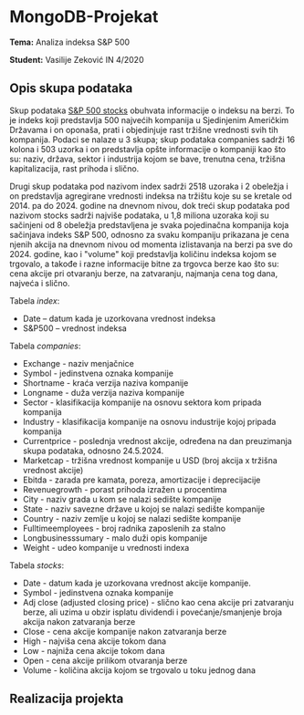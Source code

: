 # MongoDB-Projekat

**Tema:** Analiza indeksa S&P 500

**Student:** Vasilije Zeković IN 4/2020

## Opis skupa podataka
Skup podataka [S&P 500 stocks](https://www.kaggle.com/datasets/andrewmvd/sp-500-stocks) obuhvata informacije o indeksu na berzi. To je indeks koji predstavlja 500 najvećih kompanija u Sjedinjenim Američkim Državama i on oponaša, prati i objedinjuje rast tržišne vrednosti svih tih kompanija. Podaci se nalaze u 3 skupa; skup podataka companies sadrži 16 kolona i 503 uzorka i on predstavlja opšte informacije o kompaniji kao što su: naziv, država, sektor i industrija kojom se bave, trenutna cena, tržišna kapitalizacija, rast prihoda i slično.

Drugi skup podataka pod nazivom index sadrži 2518 uzoraka i 2 obeležja i on predstavlja agregirane vrednosti indeksa na tržištu koje su se kretale od 2014. pa do 2024. godine na dnevnom nivou, dok treći skup podataka pod nazivom stocks sadrži najviše podataka, u 1,8 miliona uzoraka koji su sačinjeni od 8 obeležja predstavljena je svaka pojedinačna kompanija koja sačinjava indeks S&P 500, odnosno za svaku kompaniju prikazana je cena njenih akcija na dnevnom nivou od momenta izlistavanja na berzi pa sve do 2024. godine, kao i "volume" koji predstavlja količinu indeksa kojom se trgovalo, a takođe i razne informacije bitne za trgovca berze kao što su: cena akcije pri otvaranju berze, na zatvaranju, najmanja cena tog dana, najveća i slično.

Tabela _index_:
* Date – datum kada je uzorkovana vrednost indeksa
* S&P500 – vrednost indeksa

Tabela _companies_:
* Exchange - naziv menjačnice
* Symbol - jedinstvena oznaka kompanije
* Shortname - kraća verzija naziva kompanije
* Longname - duža verzija naziva kompanije
* Sector - klasifikacija kompanije na osnovu sektora kom pripada kompanija
* Industry - klasifikacija kompanije na osnovu industrije kojoj pripada kompanija
* Currentprice - poslednja vrednost akcije, određena na dan preuzimanja skupa podataka, odnosno 24.5.2024.
* Marketcap - tržišna vrednost kompanije u USD (broj akcija x tržišna vrednost akcije)
* Ebitda - zarada pre kamata, poreza, amortizacije i deprecijacije
* Revenuegrowth - porast prihoda izražen u procentima
* City - naziv grada u kom se nalazi sedište kompanije
* State - naziv savezne države u kojoj se nalazi sedište kompanije
* Country -  naziv zemlje u kojoj se nalazi sedište kompanije
* Fulltimeemployees - broj radnika zaposlenih za stalno
* Longbusinesssumary - malo duži opis kompanije
* Weight - udeo kompanije u vrednosti indexa

Tabela _stocks_:
* Date - datum kada je uzorkovana vrednost akcije kompanije.
* Symbol - jedinstvena oznaka kompanije
* Adj close (adjusted closing price) -  slično kao cena akcije pri zatvaranju berze, ali uzima u obzir isplatu dividendi i povećanje/smanjenje broja akcija nakon zatvaranja berze
* Close - cena akcije kompanije nakon zatvaranja berze
* High - najviša cena akcije tokom dana 
* Low - najniža cena akcije tokom dana
* Open - cena akcije prilikom otvaranja berze
* Volume - količina akcija kojom se trgovalo u toku jednog dana

## Realizacija projekta

